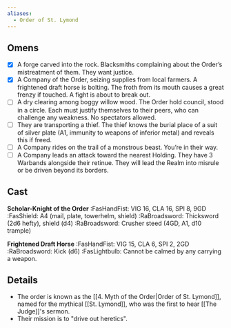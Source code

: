 ```yaml
---
aliases:
  - Order of St. Lymond
---
```

## Omens
- [x] A forge carved into the rock. Blacksmiths complaining about the Order’s mistreatment of them. They want justice.
- [x] A Company of the Order, seizing supplies from local farmers. A frightened draft horse is bolting. The froth from its mouth causes a great frenzy if touched. A fight is about to break out.
- [ ] A dry clearing among boggy willow wood. The Order hold council, stood in a circle. Each must justify themselves to their peers, who can challenge any weakness. No spectators allowed.
- [ ] They are transporting a thief. The thief knows the burial place of a suit of silver plate (A1, immunity to weapons of inferior metal) and reveals this if freed.
- [ ] A Company rides on the trail of a monstrous beast. You’re in their way.
- [ ] A Company leads an attack toward the nearest Holding. They have 3 Warbands alongside their retinue. They will lead the Realm into misrule or be driven beyond its borders.

## Cast
**Scholar-Knight of the Order**
:FasHandFist: VIG 16, CLA 16, SPI 8, 9GD
:FasShield: A4 (mail, plate, towerhelm, shield)
:RaBroadsword: Thicksword (2d6 hefty), shield (d4)
:RaBroadsword: Crusher steed (4GD, A1, d10 trample)

**Frightened Draft Horse**
:FasHandFist: VIG 15, CLA 6, SPI 2, 2GD
:RaBroadsword: Kick (d6)
:FasLightbulb: Cannot be calmed by any carrying a weapon.

## Details
- The order is known as the [[4. Myth of the Order|Order of St. Lymond]], named for the mythical [[St. Lymond]], who was the first to hear [[The Judge]]'s sermon.
- Their mission is to "drive out heretics".